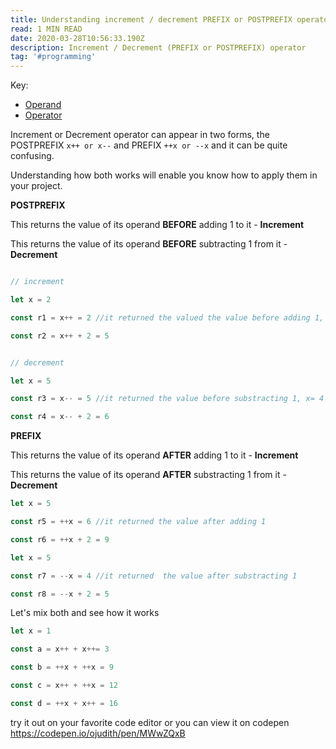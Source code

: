 ```yaml
---
title: Understanding increment / decrement PREFIX or POSTPREFIX operator
read: 1 MIN READ
date: 2020-03-28T10:56:33.190Z
description: Increment / Decrement (PREFIX or POSTPREFIX) operator
tag: '#programming'
---
```

Key: 
- [Operand](https://en.m.wikipedia.org/wiki/Operand)
- [Operator](https://en.m.wikipedia.org/wiki/Operator)


Increment or Decrement operator can appear in two forms,  the POSTPREFIX `x++ or x--` and PREFIX `++x or --x` and it can be quite confusing.  

Understanding how both works will enable you know how to apply them in your project. 

**POSTPREFIX** 

This returns the value of its operand **BEFORE** adding 1 to it - **Increment**


This returns the value of its operand **BEFORE** subtracting 1 from it - **Decrement**

```js

// increment 

let x = 2

const r1 = x++ = 2 //it returned the valued the value before adding 1, meanwhile x is 3 

const r2 = x++ + 2 = 5 
```
```js

// decrement

let x = 5

const r3 = x-- = 5 //it returned the value before substracting 1, x= 4

const r4 = x-- + 2 = 6
```




**PREFIX**

This returns the value of its operand **AFTER** adding 1 to it - **Increment**

This returns the value of its operand **AFTER** substracting 1 from it - **Decrement**

```js
let x = 5

const r5 = ++x = 6 //it returned the value after adding 1

const r6 = ++x + 2 = 9
```
```js
let x = 5

const r7 = --x = 4 //it returned  the value after substracting 1

const r8 = --x + 2 = 5
```

Let's mix both and see how it works 


```js
let x = 1

const a = x++ + x++= 3 

const b = ++x + ++x = 9

const c = x++ + ++x = 12

const d = ++x + x++ = 16
```

try it out on your favorite code editor or you can view it on codepen  
https://codepen.io/ojudith/pen/MWwZQxB
